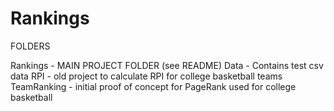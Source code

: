 # Rankings

FOLDERS

Rankings - MAIN PROJECT FOLDER (see README)
Data - Contains test csv data
RPI - old project to calculate RPI for college basketball teams
TeamRanking - initial proof of concept for PageRank used for college basketball